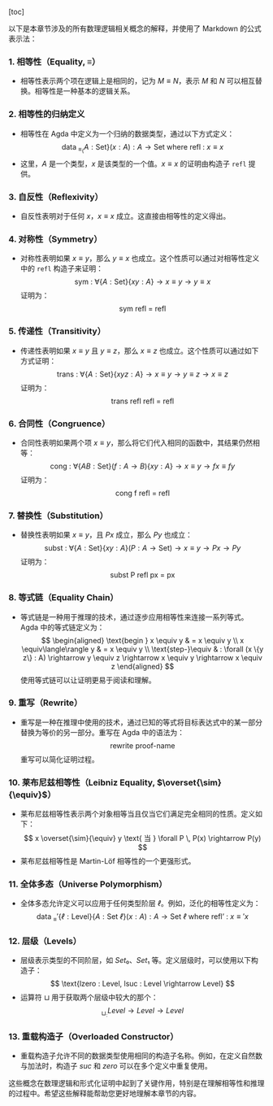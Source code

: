 [toc]

以下是本章节涉及的所有数理逻辑相关概念的解释，并使用了 Markdown 的公式表示法：

### 1. **相等性（Equality, $\equiv$）**
   - 相等性表示两个项在逻辑上是相同的，记为 $M \equiv N$，表示 $M$ 和 $N$ 可以相互替换。相等性是一种基本的逻辑关系。

### 2. **相等性的归纳定义**
   - 相等性在 Agda 中定义为一个归纳的数据类型，通过以下方式定义：
     $$
     \text{data } _\equiv_ \{A : \text{Set}\} (x : A) : A \rightarrow \text{Set} \text{ where }
     \text{refl : } x \equiv x
     $$
   - 这里，$A$ 是一个类型，$x$ 是该类型的一个值。$x \equiv x$ 的证明由构造子 `refl` 提供。

### 3. **自反性（Reflexivity）**
   - 自反性表明对于任何 $x$，$x \equiv x$ 成立。这直接由相等性的定义得出。

### 4. **对称性（Symmetry）**
   - 对称性表明如果 $x \equiv y$，那么 $y \equiv x$ 也成立。这个性质可以通过对相等性定义中的 `refl` 构造子来证明：
     $$
     \text{sym : } \forall \{A : \text{Set}\} \{x y : A\} \rightarrow x \equiv y \rightarrow y \equiv x
     $$
     证明为：
     $$
     \text{sym refl = refl}
     $$

### 5. **传递性（Transitivity）**
   - 传递性表明如果 $x \equiv y$ 且 $y \equiv z$，那么 $x \equiv z$ 也成立。这个性质可以通过如下方式证明：
     $$
     \text{trans : } \forall \{A : \text{Set}\} \{x y z : A\} \rightarrow x \equiv y \rightarrow y \equiv z \rightarrow x \equiv z
     $$
     证明为：
     $$
     \text{trans refl refl = refl}
     $$

### 6. **合同性（Congruence）**
   - 合同性表明如果两个项 $x \equiv y$，那么将它们代入相同的函数中，其结果仍然相等：
     $$
     \text{cong : } \forall \{A B : \text{Set}\} (f : A \rightarrow B) \{x y : A\} \rightarrow x \equiv y \rightarrow f x \equiv f y
     $$
     证明为：
     $$
     \text{cong f refl = refl}
     $$

### 7. **替换性（Substitution）**
   - 替换性表明如果 $x \equiv y$，且 $P x$ 成立，那么 $P y$ 也成立：
     $$
     \text{subst : } \forall \{A : \text{Set}\} \{x y : A\} (P : A \rightarrow \text{Set}) \rightarrow x \equiv y \rightarrow P x \rightarrow P y
     $$
     证明为：
     $$
     \text{subst P refl px = px}
     $$

### 8. **等式链（Equality Chain）**
   - 等式链是一种用于推理的技术，通过逐步应用相等性来连接一系列等式。Agda 中的等式链定义为：
     $$
     \begin{aligned}
     \text{begin } x \equiv y & = x \equiv y \\
     x \equiv\langle\rangle y & = x \equiv y \\
     \text{step-}\equiv & : \forall (x \{y z\} : A) \rightarrow y \equiv z \rightarrow x \equiv y \rightarrow x \equiv z
     \end{aligned}
     $$
     使用等式链可以让证明更易于阅读和理解。

### 9. **重写（Rewrite）**
   - 重写是一种在推理中使用的技术，通过已知的等式将目标表达式中的某一部分替换为等价的另一部分。重写在 Agda 中的语法为：
     $$
     \text{rewrite } \text{proof-name}
     $$
     重写可以简化证明过程。

### 10. **莱布尼兹相等性（Leibniz Equality, $\overset{\sim}{\equiv}$）**
   - 莱布尼兹相等性表示两个对象相等当且仅当它们满足完全相同的性质。定义如下：
     $$
     x \overset{\sim}{\equiv} y \text{ 当 } \forall P \, P(x) \rightarrow P(y)
     $$
   - 莱布尼兹相等性是 Martin-Löf 相等性的一个更强形式。

### 11. **全体多态（Universe Polymorphism）**
   - 全体多态允许定义可以应用于任何类型阶层 $ℓ$。例如，泛化的相等性定义为：
     $$
     \text{data } _\equiv' \{ℓ : \text{Level}\} \{A : \text{Set } ℓ\} (x : A) : A \rightarrow \text{Set } ℓ \text{ where }
     \text{refl' : } x \equiv' x
     $$

### 12. **层级（Levels）**
   - 层级表示类型的不同阶层，如 $Set₀$、$Set₁$ 等。定义层级时，可以使用以下构造子：
     $$
     \text{lzero : Level, lsuc : Level \rightarrow Level}
     $$
   - 运算符 $⊔$ 用于获取两个层级中较大的那个：
     $$
     _⊔_ : Level \rightarrow Level \rightarrow Level
     $$

### 13. **重载构造子（Overloaded Constructor）**
   - 重载构造子允许不同的数据类型使用相同的构造子名称。例如，在定义自然数与加法时，构造子 $suc$ 和 $zero$ 可以在多个定义中重复使用。

这些概念在数理逻辑和形式化证明中起到了关键作用，特别是在理解相等性和推理的过程中。希望这些解释能帮助您更好地理解本章节的内容。